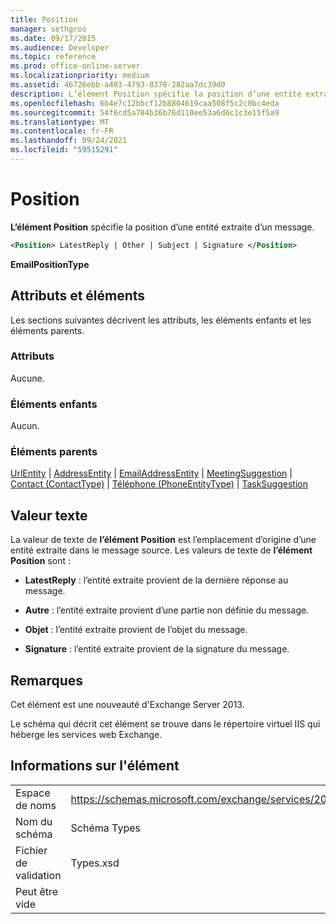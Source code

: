 ```yaml
---
title: Position
manager: sethgros
ms.date: 09/17/2015
ms.audience: Developer
ms.topic: reference
ms.prod: office-online-server
ms.localizationpriority: medium
ms.assetid: 46726ebb-a403-4793-8378-282aa7dc39d0
description: L’élément Position spécifie la position d’une entité extraite d’un message.
ms.openlocfilehash: 6b4e7c12bbcf12b8804619caa508f5c2c0bc4eda
ms.sourcegitcommit: 54f6cd5a704b36b76d110ee53a6d6c1c3e15f5a9
ms.translationtype: MT
ms.contentlocale: fr-FR
ms.lasthandoff: 09/24/2021
ms.locfileid: "59515291"
---
```

# <a name="position"></a>Position

**L’élément Position** spécifie la position d’une entité extraite d’un message. 
  
```XML
<Position> LatestReply | Other | Subject | Signature </Position>
```

 **EmailPositionType**
## <a name="attributes-and-elements"></a>Attributs et éléments

Les sections suivantes décrivent les attributs, les éléments enfants et les éléments parents.
  
### <a name="attributes"></a>Attributs

Aucune.
  
### <a name="child-elements"></a>Éléments enfants

Aucun.
  
### <a name="parent-elements"></a>Éléments parents

[UrlEntity](urlentity.md)  |  [AddressEntity](addressentity.md)  |  [EmailAddressEntity](emailaddressentity.md)  |  [MeetingSuggestion](meetingsuggestion.md)  |  [Contact (ContactType)](contact-contacttype.md)  |  [Téléphone (PhoneEntityType)](phone-phoneentitytype.md)  |  [TaskSuggestion](tasksuggestion.md)
  
## <a name="text-value"></a>Valeur texte

La valeur de texte de **l’élément Position** est l’emplacement d’origine d’une entité extraite dans le message source. Les valeurs de texte de **l’élément Position** sont : 
  
- **LatestReply** : l’entité extraite provient de la dernière réponse au message. 
    
- **Autre** : l’entité extraite provient d’une partie non définie du message. 
    
- **Objet** : l’entité extraite provient de l’objet du message. 
    
- **Signature** : l’entité extraite provient de la signature du message. 
    
## <a name="remarks"></a>Remarques

Cet élément est une nouveauté d'Exchange Server 2013.
  
Le schéma qui décrit cet élément se trouve dans le répertoire virtuel IIS qui héberge les services web Exchange.
  
## <a name="element-information"></a>Informations sur l'élément

|||
|:-----|:-----|
|Espace de noms  <br/> |https://schemas.microsoft.com/exchange/services/2006/types  <br/> |
|Nom du schéma  <br/> |Schéma Types  <br/> |
|Fichier de validation  <br/> |Types.xsd  <br/> |
|Peut être vide  <br/> ||
   

